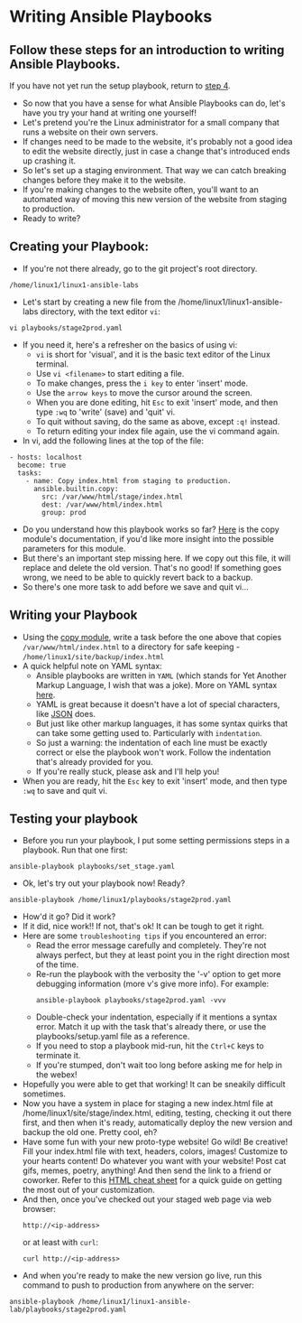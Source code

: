 # Writing Ansible Playbooks
## Follow these steps for an introduction to writing Ansible Playbooks.
If you have not yet run the setup playbook, return to [step 4](./4_run_playbooks.md).
* So now that you have a sense for what Ansible Playbooks can do, let's have you try your hand at writing one yourself!
* Let's pretend you're the Linux administrator for a small company that runs a website on their own servers.
* If changes need to be made to the website, it's probably not a good idea to edit the website directly, just in case a change that's introduced ends up crashing it.
* So let's set up a staging environment. That way we can catch breaking changes before they make it to the website. 
* If you're making changes to the website often, you'll want to an automated way of moving this new version of the website from staging to production.
* Ready to write?
## Creating your Playbook:
* If you're not there already, go to the git project's root directory.
```
/home/linux1/linux1-ansible-labs
```
* Let's start by creating a new file from the /home/linux1/linux1-ansible-labs directory, with the text editor `vi`:
```
vi playbooks/stage2prod.yaml
```
* If you need it, here's a refresher on the basics of using vi:
    * `vi` is short for 'visual', and it is the basic text editor of the Linux terminal.
    * Use `vi <filename>` to start editing a file.
    * To make changes, press the `i key` to enter 'insert' mode.
    * Use the `arrow keys` to move the cursor around the screen.
    * When you are done editing, hit `Esc` to exit 'insert' mode, and then type `:wq` to 'write' (save) and 'quit' vi.
    * To quit without saving, do the same as above, except `:q!` instead.
    * To return editing your index file again, use the vi command again.
* In vi, add the following lines at the top of the file:
```
- hosts: localhost
  become: true
  tasks:
    - name: Copy index.html from staging to production.
      ansible.builtin.copy:
        src: /var/www/html/stage/index.html
        dest: /var/www/html/index.html
        group: prod
```
* Do you understand how this playbook works so far? [Here](https://docs.ansible.com/ansible/latest/collections/ansible/builtin/copy_module.html) is the copy module's documentation, if you'd like more insight into the possible parameters for this module.
* But there's an important step missing here. If we copy out this file, it will replace and delete the old version. That's no good! If something goes wrong, we need to be able to quickly revert back to a backup.
* So there's one more task to add before we save and quit vi...
## Writing your Playbook
* Using the [copy module](https://docs.ansible.com/ansible/latest/collections/ansible/builtin/copy_module.html), write a task before the one above that copies `/var/www/html/index.html` to a directory for safe keeping - `/home/linux1/site/backup/index.html`
* A quick helpful note on YAML syntax:
    * Ansible playbooks are written in `YAML` (which stands for Yet Another Markup Language, I wish that was a joke). More on YAML syntax [here](https://docs.ansible.com/ansible/latest/reference_appendices/YAMLSyntax.html).
    * YAML is great because it doesn't have a lot of special characters, like [JSON](https://builtin.com/software-engineering-perspectives/yaml-vs-json) does.
    * But just like other markup languages, it has some syntax quirks that can take some getting used to. Particularly with `indentation`.
    * So just a warning: the indentation of each line must be exactly correct or else the playbook won't work. Follow the indentation that's already provided for you.
    * If you're really stuck, please ask and I'll help you!
* When you are ready, hit the `Esc` key to exit 'insert' mode, and then type `:wq` to save and quit vi.
## Testing your playbook
* Before you run your playbook, I put some setting permissions steps in a playbook. Run that one first:
```
ansible-playbook playbooks/set_stage.yaml
```
* Ok, let's try out your playbook now! Ready?
```
ansible-playbook /home/linux1/playbooks/stage2prod.yaml
```
* How'd it go? Did it work?
* If it did, nice work!! If not, that's ok! It can be tough to get it right. 
* Here are some `troubleshooting tips` if you encountered an error:
    * Read the error message carefully and completely. They're not always perfect, but they at least point you in the right direction most of the time.
    * Re-run the playbook with the verbosity the '-v' option to get more debugging information (more v's give more info). For example:
        ```
        ansible-playbook playbooks/stage2prod.yaml -vvv
        ```
    * Double-check your indentation, especially if it mentions a syntax error. Match it up with the task that's already there, or use the playbooks/setup.yaml file as a reference.
    * If you need to stop a playbook mid-run, hit the `Ctrl+C` keys to terminate it.
    * If you're stumped, don't wait too long before asking me for help in the webex!
* Hopefully you were able to get that working! It can be sneakily difficult sometimes.
* Now you have a system in place for staging a new index.html file at /home/linux1/site/stage/index.html, editing, testing, checking it out there first, and then when it's ready, automatically deploy the new version and backup the old one. Pretty cool, eh?
* Have some fun with your new proto-type website! Go wild! Be creative! Fill your index.html file with text, headers, colors, images! Customize to your hearts content! Do whatever you want with your website! Post cat gifs, memes, poetry, anything! And then send the link to a friend or coworker. Refer to this [HTML cheat sheet](https://web.stanford.edu/group/csp/cs21/htmlcheatsheet.pdf) for a quick guide on getting the most out of your customization.
* And then, once you've checked out your staged web page via web browser:
    ```
    http://<ip-address>
    ```
    or at least with `curl`:
    ```
    curl http://<ip-address>
    ```
* And when you're ready to make the new version go live, run this command to push to production from anywhere on the server:
```
ansible-playbook /home/linux1/linux1-ansible-lab/playbooks/stage2prod.yaml
```